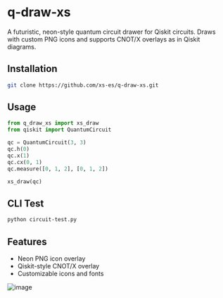 # q-draw-xs


A futuristic, neon-style quantum circuit drawer for Qiskit circuits. Draws with custom PNG icons and supports CNOT/X overlays as in Qiskit diagrams.

## Installation

```bash
git clone https://github.com/xs-es/q-draw-xs.git
```

## Usage

```python
from q_draw_xs import xs_draw
from qiskit import QuantumCircuit

qc = QuantumCircuit(3, 3)
qc.h(0)
qc.x(1)
qc.cx(0, 1)
qc.measure([0, 1, 2], [0, 1, 2])

xs_draw(qc)
```

## CLI Test

```bash
python circuit-test.py
```

## Features
- Neon PNG icon overlay
- Qiskit-style CNOT/X overlay
- Customizable icons and fonts

![image](https://github.com/user-attachments/assets/a65e6bc9-8378-4733-a609-7bbf1d3395a8)


